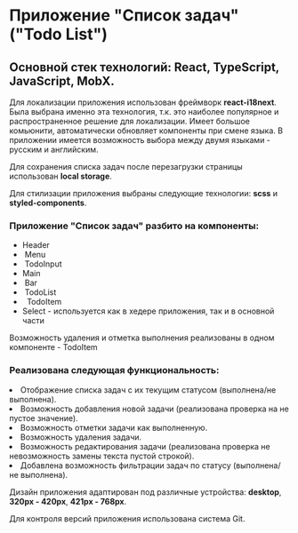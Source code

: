 <h1> Приложение "Список задач" ("Todo List")</h1>
<h2>Основной стек технологий: React, TypeScript, JavaScript, MobX. </h2>

<p>Для локализации приложения использован фреймворк <strong>react-i18next</strong>. Была выбрана именно эта технология, т.к. это наиболее популярное и распространенное решение для локализации. Имеет большое комьюнити, автоматически обновляет компоненты при смене языка. В приложении имеется возможность выбора между двумя языками - русским и английским.</p>

<p>Для сохранения списка задач после перезагрузки страницы использован <strong>local storage</strong>.</p>

<p>Для стилизации приложения выбраны следующие технологии: <strong>scss</strong> и <strong>styled-components</strong>.</p>

<h3>Приложение <strong>"Список задач"</strong> разбито на компоненты:</h3>
<ul>
  <li>Header</li>
  <li>&nbsp;Menu</li>
  <li>&nbsp;TodoInput</li>
  <li>Main</li>
  <li>&nbsp;Bar</li>
  <li>&nbsp;TodoList</li>
  <li>&nbsp;&nbsp;TodoItem</li>
  <li>Select - используется как в хедере приложения, так и в основной части</li>
</ul>

<p>Возможность удаления и отметка выполнения реализованы в одном компоненте - TodoItem</p>

<h3>Реализована следующая функциональность:</h3>

<li>Отображение списка задач с их текущим статусом (выполнена/не выполнена).</li>
<li>Возможность добавления новой задачи (реализована проверка на не пустое значение).</li>
<li>Возможность отметки задачи как выполненную.</li>
<li>Возможность удаления задачи.</li>
<li>Возможность редактирования задачи (реализована проверка не невозможность замены текста пустой строкой).</li>
<li>Добавлена возможность фильтрации задач по статусу (выполнена/не выполнена).</li>

<p>Дизайн приложения адаптирован под различные устройства: <strong>desktop</strong>, <strong>320px - 420px</strong>, <strong>421px - 768px</strong>.</p>

<p>Для контроля версий приложения использована система Git.</p>

